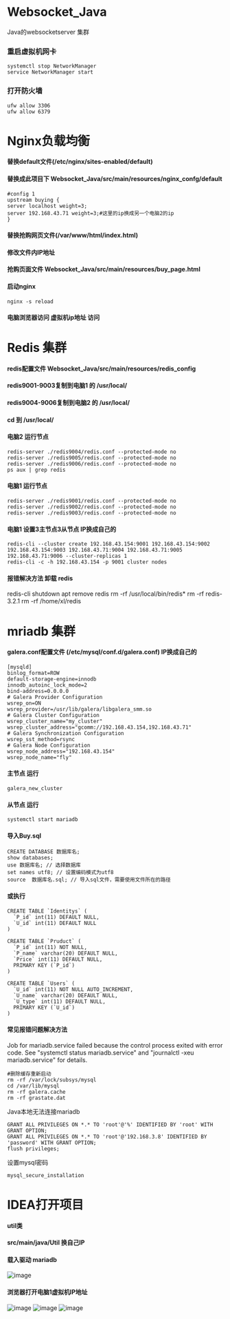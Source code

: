 # Websocket_Java
Java的websocketserver 集群
### 重启虚拟机网卡
```
systemctl stop NetworkManager
service NetworkManager start
```
### 打开防火墙
```
ufw allow 3306
ufw allow 6379
```
# Nginx负载均衡

#### 替换default文件(/etc/nginx/sites-enabled/default)
#### 替换成此项目下 Websocket_Java/src/main/resources/nginx_confg/default
```
#config 1
upstream buying {
server localhost weight=3;
server 192.168.43.71 weight=3;#这里的ip换成另一个电脑2的ip
}
```

#### 替换抢购网页文件(/var/www/html/index.html)
#### 修改文件内IP地址
#### 抢购页面文件 Websocket_Java/src/main/resources/buy_page.html

#### 启动nginx
```
nginx -s reload
```
#### 电脑浏览器访问 虚拟机ip地址 访问


# Redis 集群
#### redis配置文件 Websocket_Java/src/main/resources/redis_config
#### redis9001-9003复制到电脑1 的 /usr/local/
#### redis9004-9006复制到电脑2 的 /usr/local/
#### cd 到 /usr/local/
#### 电脑2 运行节点
```
redis-server ./redis9004/redis.conf --protected-mode no
redis-server ./redis9005/redis.conf --protected-mode no
redis-server ./redis9006/redis.conf --protected-mode no
ps aux | grep redis
```
#### 电脑1 运行节点
```
redis-server ./redis9001/redis.conf --protected-mode no
redis-server ./redis9002/redis.conf --protected-mode no
redis-server ./redis9003/redis.conf --protected-mode no
```
#### 电脑1 设置3主节点3从节点 IP换成自己的
```
redis-cli --cluster create 192.168.43.154:9001 192.168.43.154:9002 192.168.43.154:9003 192.168.43.71:9004 192.168.43.71:9005 192.168.43.71:9006 --cluster-replicas 1
redis-cli -c -h 192.168.43.154 -p 9001 cluster nodes
```
#### 报错解决方法 卸载 redis

redis-cli shutdown
apt remove redis
rm -rf /usr/local/bin/redis*
rm -rf redis-3.2.1
rm -rf /home/xl/redis

# mriadb 集群 
#### galera.conf配置文件 (/etc/mysql/conf.d/galera.conf) IP换成自己的
```
[mysqld]
binlog_format=ROW
default-storage-engine=innodb
innodb_autoinc_lock_mode=2
bind-address=0.0.0.0
# Galera Provider Configuration
wsrep_on=ON
wsrep_provider=/usr/lib/galera/libgalera_smm.so
# Galera Cluster Configuration
wsrep_cluster_name="my_cluster"
wsrep_cluster_address="gcomm://192.168.43.154,192.168.43.71"
# Galera Synchronization Configuration
wsrep_sst_method=rsync
# Galera Node Configuration
wsrep_node_address="192.168.43.154"
wsrep_node_name="fly"
```
#### 主节点 运行
```
galera_new_cluster
```
#### 从节点 运行
```
systemctl start mariadb
```
#### 导入Buy.sql 
```
CREATE DATABASE 数据库名;
show databases;
use 数据库名; // 选择数据库
set names utf8; // 设置编码模式为utf8
source  数据库名.sql; // 导入sql文件，需要使用文件所在的路径
```
#### 或执行
```
CREATE TABLE `Identitys` (
  `P_id` int(11) DEFAULT NULL,
  `U_id` int(11) DEFAULT NULL
)

CREATE TABLE `Pruduct` (
  `P_id` int(11) NOT NULL,
  `P_name` varchar(20) DEFAULT NULL,
  `Price` int(11) DEFAULT NULL,
  PRIMARY KEY (`P_id`)
)

CREATE TABLE `Users` (
  `U_id` int(11) NOT NULL AUTO_INCREMENT,
  `U_name` varchar(20) DEFAULT NULL,
  `U_type` int(11) DEFAULT NULL,
  PRIMARY KEY (`U_id`)
)
```

#### 常见报错问题解决方法
Job for mariadb.service failed because the control process exited with error code.
See "systemctl status mariadb.service" and "journalctl -xeu mariadb.service" for details.
```
#删除缓存重新启动
rm -rf /var/lock/subsys/mysql
cd /var/lib/mysql
rm -rf galera.cache
rm -rf grastate.dat
```
Java本地无法连接mariadb
```
GRANT ALL PRIVILEGES ON *.* TO 'root'@'%' IDENTIFIED BY 'root' WITH GRANT OPTION;
GRANT ALL PRIVILEGES ON *.* TO 'root'@'192.168.3.8' IDENTIFIED BY 'password' WITH GRANT OPTION;
flush privileges;
```
设置mysql密码
```
mysql_secure_installation
```
# IDEA打开项目
#### util类
#### src/main/java/Util 换自己IP
#### 载入驱动 mariadb
![image](https://user-images.githubusercontent.com/93462725/202904542-09d24b68-5794-4836-9d75-96a63c69fdb0.png)

#### 浏览器打开电脑1虚拟机IP地址
![image](https://user-images.githubusercontent.com/93462725/202906420-ff94f770-6e26-4a49-bdd7-2115c3604558.png)
![image](https://user-images.githubusercontent.com/93462725/202908225-203cb5a1-4881-468f-8021-e1325b0aedc0.png)
![image](https://user-images.githubusercontent.com/93462725/202908206-992c5210-d818-41ba-820d-b85cc3697857.png)


